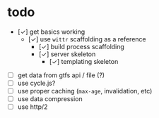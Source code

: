 
# todo

- [✓] get basics working
  - [✓] use `wittr` scaffolding as a reference
    - [✓] build process scaffolding
    - [✓] server skeleton
      - [✓] templating skeleton
- [ ] get data from gtfs api / file (?)
- [ ] use cycle.js?
- [ ] use proper caching (`max-age`, invalidation, etc)
- [ ] use data compression
- [ ] use http/2
